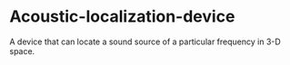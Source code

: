 # Acoustic-localization-device
A device that can locate a sound source of a particular frequency in 3-D space.
